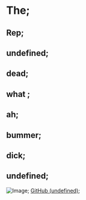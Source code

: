 
  # The;
  ## Rep;
  ## undefined;
  ## dead;
  ## what ;
  ## ah;
  ## bummer;
  ## dick;
  ## undefined;
  ![Image](promptUser());
  <a href="https://github.com/Drop-G/README-O-Matic">GitHub (undefined)</a>;
  
